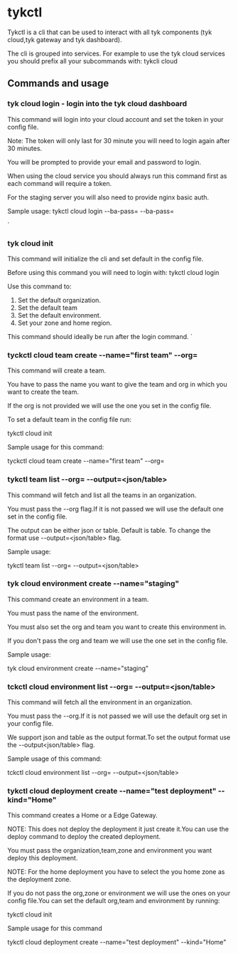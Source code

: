 # tykctl
Tykctl is a cli that can be used to interact with all tyk components (tyk cloud,tyk gateway and tyk dashboard).

The cli is grouped into services.
For example to use the tyk cloud services you should prefix all your subcommands with:
tykcli cloud <subcommand here>

## Commands and usage

### tyk cloud login - login  into the tyk cloud dashboard
This command will login into your cloud account and set the token in your config file.

Note: The token will only last for 30 minute you will need to login again after 30 minutes.

You will be prompted to provide your email and  password to login.

When using the cloud service you should always run this command first as each command will require a token.

For the staging server you will also need to provide nginx basic auth.

Sample usage:
tykctl cloud login --ba-pass=<use this only is staging> --ba-pass=<use this in staging>

`


### tyk cloud init
This command will initialize the cli and set default in the config file.

Before using this command you will need to login with:
tykctl cloud login

Use this command to:
1. Set the default organization.
2. Set the default team
3. Set the default environment.
4. Set your zone and home region.

This command should ideally be run after the login command.
`

### tyckctl cloud team create --name="first team" --org=<org uuid>
This command will create a team.

You have to pass the name you want to give the team and org in which you want to create the team.

If the org is not provided we will use the one you set in the config file.

To set a default team in the config file run:

tykctl cloud init

Sample usage for this command:

tyckctl cloud team create --name="first team" --org=<org uuid>

### tykctl team list --org=<orgID> --output=<json/table>

This command will fetch and list all the teams in an organization.

You must pass the --org flag.If it is not passed we will use the default one set in the config file.

The output can be either json or table. Default is table.
To change the format use --output=<json/table> flag.

Sample usage:

tykctl team list --org=<orgID> --output=<json/table>

### tyk cloud environment create --name="staging"
This command create an environment in a team.

You must pass the name of the environment.

You must also set the org and team you want to create this environment in.

If you don't pass the org and team we will use the one set in the config file.

Sample usage:

tyk cloud environment create --name="staging"

### tckctl cloud environment list --org=<orgID> --output=<json/table>
This command will fetch all the environment in an organization.

You must pass the --org.If it is not passed we will use the default org set in your config file.

We support json and table as the output format.To set the output format use the --output<json/table> flag.

Sample usage of this command:

tckctl cloud environment list --org=<orgID> --output=<json/table>

### tykctl cloud deployment create --name="test deployment" --kind="Home"

This command creates a Home or a Edge Gateway.

NOTE: This does not deploy the deployment it just create it.You can use the deploy command to deploy the created deployment.

You must pass the organization,team,zone and environment you want deploy this deployment.

NOTE: For the home deployment you have to select the you home zone as the deployment zone.

If you do not pass the org,zone or environment we will use the ones on your config file.You can set the default org,team and environment by running:

tykctl cloud init

Sample usage for this command

tykctl cloud deployment create --name="test deployment" --kind="Home"




  


  
